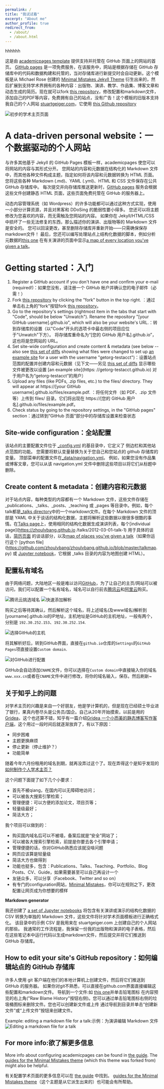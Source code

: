 ```yaml
---
permalink: /
title: "我试试看"
excerpt: "About me"
author_profile: true
redirect_from: 
  - /about/
  - /about.html
---
```


hhhhhh

这是由 [academicpages template](https://github.com/academicpages/academicpages.github.io) 提供支持并托管在 GitHub 页面上的网站的首页。 [GitHub pages](https://pages.github.com) 是一项免费服务，在该服务中，网站是根据存储在 GitHub 存储库中的代码和数据构建和托管的，当对存储库进行新提交时会自动更新。这个模板是从 Michael Rose 创建的 [Minimal Mistakes Jekyll Theme](https://mmistakes.github.io/minimal-mistakes/) 衍生出来的，然后扩展到支持学术界拥有的各种内容：出版物、演讲、教学、作品集、博客文章和动态生成的简历。现在就可以fork [this repository](https://github.com/zhoulvbang/zhoulvbang.github.io)，修改配置和markdown文件，添加自己的PDF等内容，免费拥有自己的站点，没有广告！这个模板的旧版本支持我自己的个人网站 [stuartgeiger.com](http://stuartgeiger.com)，它使用 [this Github repository](https://github.com/staeiou/staeiou.github.io )

![初步的学术主页页面](https://github.com/zhoulvbang/zhoulvbang.github.io/blob/master/images/firstpage50k.png)

A data-driven personal website：一个数据驱动的个人网站
======

与许多其他基于 Jekyll 的 GitHub Pages 模板一样，academicpages 使您可以将网站的内容与其形式分开。 您网站的内容和元数据在结构化的 Markdown 文件中，而其他各种文件构成主题，指定如何将该内容和元数据转换为 HTML 页面。 您将这些各种 Markdown (.md)、YAML (.yml)、HTML 和 CSS 文件保存在公共 GitHub 存储库中。 每次提交并向存储库推送更新时，[GitHub pages](https://pages.github.com/) 服务会根据这些文件创建静态 HTML 页面，这些页面免费托管在 GitHub 的服务器上。


动态内容管理系统（如 Wordpress）的许多功能都可以通过这种方式实现，使用一小部分计算资源，并且对黑客和 DDoSing 的脆弱性要小得多。 您还可以将主题修改为您喜欢的内容，而无需触及您网站的内容。 如果你在 Jekyll/HTML/CSS 中损坏了一些无法修复的东西，那么描述你的演讲、出版物等的 Markdown 文件是安全的。 您可以回滚更改，甚至删除存储库并重新开始——只需确保保存markdown文件！ 最后，您还可以编写处理站点上结构化数据的脚本，例如分析元数据的[this one](https://github.com/zhoulvbang/zhoulvbang.github.io/blob/master/talkmap.ipynb) 在有关演讲的页面中显示[a map of every location you've given a talk](https://zhoulvbang.github.io/talkmap.html)。

Getting started：入门
======
1. Register a GitHub account if you don't have one and confirm your e-mail (required!)：如果您没有，请注册一个 GitHub 帐户并确认您的电子邮件（必需！）
1. Fork [this repository](https://github.com/zhoulvbang/zhoulvbang.github.io) by clicking the "fork" button in the top right. ：通过单击右上角的"fork"按钮fork [this repository](https://github.com/zhoulvbang/zhoulvbang.github.io)。
1. Go to the repository's settings (rightmost item in the tabs that start with "Code", should be below "Unwatch"). Rename the repository "[your GitHub username].github.io", which will also be your website's URL.：转到存储库的设置（以"Code"开头的选项卡中最右侧的项目应位于"Unwatch"下方）。 将存储库重命名为“[您的 GitHub 用户名].github.io”，这也将是您网站的 URL。
1. Set site-wide configuration and create content & metadata (see below -- also see [this set of diffs](http://archive.is/3TPas) showing what files were changed to set up [an example site](https://getorg-testacct.github.io) for a user with the username "getorg-testacct")：设置站点范围的配置并创建内容和元数据（见下文——另见 [this set of diffs](http://archive.is/3TPas) 显示哪些文件被更改以设置 [an example site](https: //getorg-testacct.github.io) 对于用户名为“getorg-testacct”的用户）
1. Upload any files (like PDFs, .zip files, etc.) to the files/ directory. They will appear at https://[your GitHub username].github.io/files/example.pdf. ：将任何文件（如 PDF、.zip 文件等）上传到 files/ 目录。它们将出现在 https://[您的 GitHub 用户名].github.io/files/example.pdf。
1. Check status by going to the repository settings, in the "GitHub pages" section：通过转到“GitHub 页面”部分中的存储库设置来检查状态

Site-wide configuration：全站配置
------

该站点的主要配置文件位于 [_config.yml](https://github.com/zhoulvbang/zhoulvbang.github.io/blob/master/_config.yml) 的基目录中，它定义了 侧边栏和其他站点范围的功能。 您需要将默认变量替换为关于您自己和您站点的 github 存储库的变量。 顶部菜单的配置文件在[_data/navigation.yml](https://github.com/zhoulvbang/zhoulvbang.github.io/blob/master/_data/navigation.yml)。 例如，如果您没有作品集或博客文章，您可以从该 navigation.yml 文件中删除这些项目以将它们从标题中删除。

Create content & metadata：创建内容和元数据
------

对于站点内容，每种类型的内容都有一个 Markdown 文件，这些文件存储在 _publications、_talks、_posts、_teaching 或 _pages 等目录中。例如，每个talk都是[_talks directory](https://github.com/zhoulvbang/zhoulvbang.github.io/tree/master/_talks)中的一个markdown文件。在每个 Markdown 文件的顶部是 YAML 中关于谈话的结构化数据，主题将解析这些数据以做很多很酷的事情。在[Talks page](https://zhoulvbang.github.io/talks)上，使用相同的结构化数据生成演讲列表，每个[individual page](https://zhoulvbang.github.io /talks/2012-03-01-talk-1) 用于具体的谈话，[简历页面](https://zhoulvbang.github.io/cv) 的谈话部分，以及[map of places you've given a talk](https://zhoulvbang.github.io/talkmap.html)（如果你运行这个 [python file](https://github.com/zhoulvbang/zhoulvbang.github.io/blob/master/talkmap. py) 或 [Jupyter notebook](https://github.com/zhoulvbang/zhoulvbang.github.io/blob/master/talkmap.ipynb)，它根据 _talks 目录的内容为地图创建 HTML）。

配置私有域名
------
由于网络问题，大陆地区一般是难以访问[GitHub](https://github.com/)，为了让自己的主页/网站可以被访问，我们可以配置一个私有域名，域名可以自行前去[腾讯云](https://console.cloud.tencent.com/)和[阿里云](https://cn.aliyun.com/)购买。

![腾讯云挑选域名](https://github.com/zhoulvbang/zhoulvbang.github.io/blob/master/images/Tencentyuming50k.png)
![快速添加解析](https://github.com/zhoulvbang/zhoulvbang.github.io/blob/master/images/quick50k.png)

购买之后等待其确认，然后解析这个域名，将上述域名(及www域名)解析到[yourname].github.io的IP地址，主机地址是GitHub的主机地址，一般有两个，分别是 `192.30.252.153`、`192.30.252.154`.

![选择GitHub的主机](https://github.com/zhoulvbang/zhoulvbang.github.io/blob/master/images/choose47k.png)

将其解析好后，转到GitHub界面，直接在`github.io`仓库的`Settings`的`GitHub Pages`项直接设置`Custom domain`.

![对GitHub进行配置](https://github.com/zhoulvbang/zhoulvbang.github.io/blob/master/images/Custom-domain50k.png)

GitHub会自动添加`CNAME`文件，你可以选择在`Custom domain`中直接输入你的域名`www.xxx.cn`或者在`CNAME`文件中进行修改，将你的域名输入，保存。然后刷新~

关于知乎上的问题
------
对学术主页的兴趣是来自一个好朋友，他是学计算机的，但是现在已经硕士毕业进了银行，果真内卷尽头是公务员/国企。自己从20年开始摸索，以前是用的[Gridea](https://github.com/getgridea/gridea)，这个也还算不错，知乎有一篇介绍[Gridea 一个小而美的静态博客写作客户端](https://zhuanlan.zhihu.com/p/64034679)，这个用过一段时间后就逐渐放弃了，有以下原因：
 - 同步困难
 - 主题更换麻烦
 - 停止更新（停止维护？）
 - 功能简单

随着今年六月份租用的域名到期，就再没弄过这个了。现在弄得这个是知乎发现的[如何制作个人学术主页？](https://www.zhihu.com/question/281476526)

这个问题下面提了如下几个小要求：

- 首先不被qiang，在国内可以无障碍地访问；
- 可以被各大搜索引擎检索；
- 管理便捷：可以方便的添加论文，项目页等；
- 轻量级最好；
- 简洁大方；

我个项目可以做到的：

- 购买国内域名后可以不被墙，备案后就是“安全”网站了；
- 可以被各大搜索引擎检索，前提是你要去各个引擎申请；
- 管理便捷的话，你对GitHub熟悉应该就没啥问题
- 网页应该算是轻量级
- 简洁大方也做得到
- 功能也挺多，包含：Publications、Talks、Teaching、Portfolio、Blog Posts、CV、Guide，如果需要甚至可以自己再设计一个
- 友链众多，可以分享（Facebook、Twitter and so on）
- 有专门的configuration网站，[Minimal Mistakes](https://mmistakes.github.io/minimal-mistakes/docs/configuration/)，你可以在规则之下，更改配置让网页成为你想要的模样

**Markdown generator**

我还创建了 [a set of Jupyter notebooks](https://github.com/zhoulvbang/zhoulvbang.github.io/tree/master/markdown_generator
) 将包含有关演讲或演示的结构化数据的 CSV 转换为单独的 Markdown 文件，这些文件将针对学术页面模板进行正确格式化。 该目录中的示例 CSV 是我用来在 stuartgeiger.com 上创建自己的个人网站的那些。 我通常的工作流程是，我保留一份我的出版物和演讲的电子表格，然后在这些笔记本中运行代码以生成markdown文件，然后提交并将它们推送到 GitHub 存储库。

How to edit your site's GitHub repository：如何编辑站点的 GitHub 存储库
------
许多人使用 git 客户端在他们的本地计算机上创建文件，然后将它们推送到 GitHub 的服务器。 如果你对git不熟悉，可以直接在github.com界面直接编辑这些配置和markdown文件。 导航到一个文件:如 [this one](https://github.com/zhoulvbang/zhoulvbang.github.io/blob/master/_talks/2012-03-01-talk-1.md)并单击铅笔图标 在内容预览的右上角("Raw  Blame  History"按钮右侧)。您可以通过单击铅笔图标右侧的垃圾桶图标来删除文件。您也可以创建新文件或上传 通过导航到目录并单击“创建新文件”或“上传文件”按钮来创建文件。

Example: editing a markdown file for a talk:示例：为演讲编辑 Markdown 文件
![Editing a markdown file for a talk](/images/editing-talk.png)

For more info:欲了解更多信息
------
More info about configuring academicpages can be found in [the guide](https://zhoulvbang.github.io/markdown/). The [guides for the Minimal Mistakes theme](https://mmistakes.github.io/minimal-mistakes/docs/configuration/) (which this theme was forked from) might also be helpful.

有关配置学术页面的更多信息可以在 [the guide](https://zhoulvbang.github.io/markdown/) 中找到。 [guides for the Minimal Mistakes theme](https://mmistakes.github.io/minimal-mistakes/docs/configuration/)（这个主题是从它派生出来的）也可能会有所帮助。
